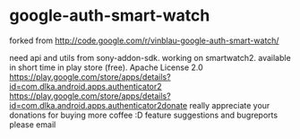 google-auth-smart-watch
=======================

forked from http://code.google.com/r/vinblau-google-auth-smart-watch/

need api and utils from sony-addon-sdk. working on smartwatch2. available in short time in play store (free). Apache License 2.0 https://play.google.com/store/apps/details?id=com.dlka.android.apps.authenticator2 https://play.google.com/store/apps/details?id=com.dlka.android.apps.authenticator2donate
really appreciate your donations for buying more coffee :D feature suggestions and bugreports please email
